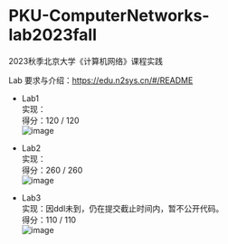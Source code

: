 # PKU-ComputerNetworks-lab2023fall
2023秋季北京大学《计算机网络》课程实践

Lab 要求与介绍：https://edu.n2sys.cn/#/README

- Lab1  
实现：  
得分：120 / 120  
![image](https://github.com/KangningShen/PKU-ComputerNetworks-lab2023fall/assets/98076346/29ad2dd5-a376-4ac9-9c69-d25820e59345)

- Lab2  
实现：  
得分：260 / 260  
![image](https://github.com/KangningShen/PKU-ComputerNetworks-lab2023fall/assets/98076346/a5fffc9e-0068-4ed7-8ecc-92e96e75f202)


- Lab3  
实现：因ddl未到，仍在提交截止时间内，暂不公开代码。  
得分：110 / 110  
![image](https://github.com/KangningShen/PKU-ComputerNetworks-lab2023fall/assets/98076346/e2254f59-80e2-4882-b4b4-eec80d43ca06)

